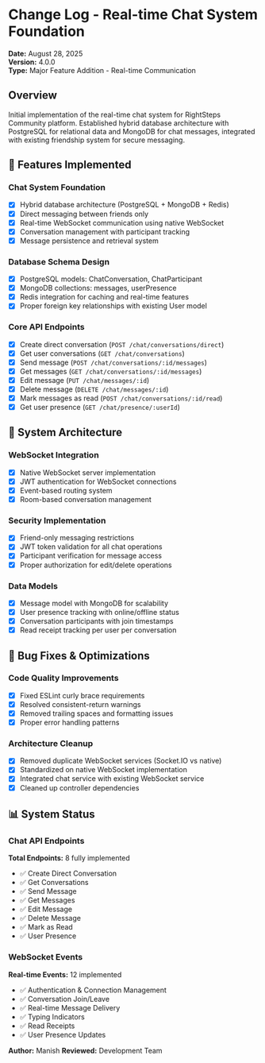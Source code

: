 # Change Log - Real-time Chat System Foundation
**Date:** August 28, 2025  
**Version:** 4.0.0  
**Type:** Major Feature Addition - Real-time Communication  

## Overview
Initial implementation of the real-time chat system for RightSteps Community platform. Established hybrid database architecture with PostgreSQL for relational data and MongoDB for chat messages, integrated with existing friendship system for secure messaging.

## 🎯 Features Implemented

### Chat System Foundation
- [x] Hybrid database architecture (PostgreSQL + MongoDB + Redis)
- [x] Direct messaging between friends only
- [x] Real-time WebSocket communication using native WebSocket
- [x] Conversation management with participant tracking
- [x] Message persistence and retrieval system

### Database Schema Design
- [x] PostgreSQL models: ChatConversation, ChatParticipant
- [x] MongoDB collections: messages, userPresence
- [x] Redis integration for caching and real-time features
- [x] Proper foreign key relationships with existing User model

### Core API Endpoints
- [x] Create direct conversation (`POST /chat/conversations/direct`)
- [x] Get user conversations (`GET /chat/conversations`)
- [x] Send message (`POST /chat/conversations/:id/messages`)
- [x] Get messages (`GET /chat/conversations/:id/messages`)
- [x] Edit message (`PUT /chat/messages/:id`)
- [x] Delete message (`DELETE /chat/messages/:id`)
- [x] Mark messages as read (`POST /chat/conversations/:id/read`)
- [x] Get user presence (`GET /chat/presence/:userId`)

## 🔧 System Architecture

### WebSocket Integration  
- [x] Native WebSocket server implementation
- [x] JWT authentication for WebSocket connections
- [x] Event-based routing system
- [x] Room-based conversation management

### Security Implementation
- [x] Friend-only messaging restrictions
- [x] JWT token validation for all chat operations
- [x] Participant verification for message access
- [x] Proper authorization for edit/delete operations

### Data Models
- [x] Message model with MongoDB for scalability
- [x] User presence tracking with online/offline status
- [x] Conversation participants with join timestamps
- [x] Read receipt tracking per user per conversation

## 🐛 Bug Fixes & Optimizations

### Code Quality Improvements
- [x] Fixed ESLint curly brace requirements
- [x] Resolved consistent-return warnings
- [x] Removed trailing spaces and formatting issues
- [x] Proper error handling patterns

### Architecture Cleanup
- [x] Removed duplicate WebSocket services (Socket.IO vs native)
- [x] Standardized on native WebSocket implementation
- [x] Integrated chat service with existing WebSocket service
- [x] Cleaned up controller dependencies

## 📊 System Status

### Chat API Endpoints
**Total Endpoints:** 8 fully implemented
- ✅ Create Direct Conversation
- ✅ Get Conversations  
- ✅ Send Message
- ✅ Get Messages
- ✅ Edit Message
- ✅ Delete Message
- ✅ Mark as Read
- ✅ User Presence

### WebSocket Events
**Real-time Events:** 12 implemented
- ✅ Authentication & Connection Management
- ✅ Conversation Join/Leave
- ✅ Real-time Message Delivery
- ✅ Typing Indicators
- ✅ Read Receipts
- ✅ User Presence Updates

**Author:** Manish 
**Reviewed:** Development Team